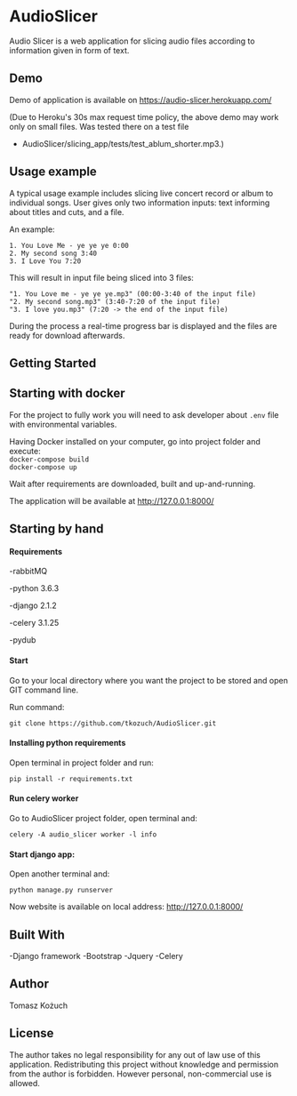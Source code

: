 # AudioSlicer

Audio Slicer is a web application for slicing audio files according to information given in form of text.

## Demo

Demo of application is available on https://audio-slicer.herokuapp.com/ 

(Due to Heroku's 30s max request time policy, the above demo may work only on small files. Was tested there on a test file
 - AudioSlicer/slicing_app/tests/test_ablum_shorter.mp3.)

## Usage example

A typical usage example includes slicing live concert record or album to individual songs. 
User gives only two information inputs: text informing about titles and cuts, and a file. 

An example:
```
1. You Love Me - ye ye ye 0:00
2. My second song 3:40
3. I Love You 7:20
```

This will result in input file being sliced into 3 files:
```
"1. You Love me - ye ye ye.mp3" (00:00-3:40 of the input file)
"2. My second song.mp3" (3:40-7:20 of the input file)
"3. I love you.mp3" (7:20 -> the end of the input file)
```

During the process a real-time progress bar is displayed and the files are ready for download afterwards.

## Getting Started

## Starting with docker
For the project to fully work you will need to ask developer about `.env` file with environmental variables.

Having Docker installed on your computer, go into project folder and execute:
<br>`docker-compose build`
<br>`docker-compose up`

Wait after requirements are downloaded, built and up-and-running.

The application will be available at http://127.0.0.1:8000/

## Starting by hand

#### Requirements
-rabbitMQ

-python 3.6.3

-django 2.1.2

-celery 3.1.25

-pydub

#### Start

Go to your local directory where you want the project to be stored and open GIT command line. 

Run command:
```
git clone https://github.com/tkozuch/AudioSlicer.git
```

#### Installing python requirements

Open terminal in project folder and run:

```
pip install -r requirements.txt
```

#### Run celery worker

Go to AudioSlicer project folder, open terminal and:
```
celery -A audio_slicer worker -l info
```


#### Start django app:

Open another terminal and:

```
python manage.py runserver
```

Now website is available on local address: http://127.0.0.1:8000/


## Built With
-Django framework
-Bootstrap
-Jquery
-Celery

## Author

Tomasz Kożuch

## License

The author takes no legal responsibility for any out of law use of this application.
Redistributing this project without knowledge and permission from the author is forbidden. However personal, non-commercial use is allowed.
